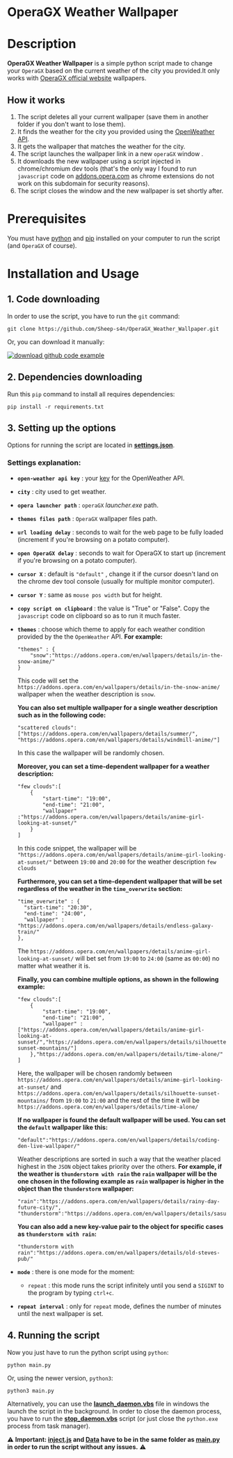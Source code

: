 # OperaGX Weather Wallpaper 

# Description
**OperaGX Weather Wallpaper** is a simple python script made to change your `OperaGX` based on the current weather of the city you provided.It only works with [OperaGX official website](https://addons.opera.com/en/wallpapers) wallpapers.

## How it works
1. The script deletes all your current wallpaper (save them in another folder if you don't want to lose them).
2. It finds the weather for the city you provided using the [OpenWeather API](https://openweathermap.org/api).
3. It gets the wallpaper that matches the weather for the city.
4. The script launches the wallpaper link in a new `operaGX` window .
5. It downloads the new wallpaper using a script injected in chrome/chromium dev tools (that's the only way I found to run `javascript` code on [addons.opera.com](https://addons.opera.com/) as chrome extensions do not work on this subdomain for security reasons).
6. The script closes the window and the new wallpaper is set shortly after.

# Prerequisites
You must have [python](https://www.python.org/downloads/) and [pip](https://pip.pypa.io/en/stable/cli/pip_download/) installed on your computer to run the script (and `OperaGX` of course).

# Installation and Usage
## 1. Code downloading
In order to use the script, you have to run the `git` command:
```
git clone https://github.com/Sheep-s4n/OperaGX_Weather_Wallpaper.git
```
Or, you can download it manually:

[![download github code example](https://i.ibb.co/PxTNd4W/image.png)](https://github.com/Sheep-s4n/OperaGX_Weather_Wallpaper/archive/refs/heads/main.zip)
## 2. Dependencies downloading
Run this `pip` command to install all requires dependencies:
```
pip install -r requirements.txt
```
## 3. Setting up the options
Options for running the script are located in **[settings.json](https://github.com/Sheep-s4n/OperaGX_Weather_Wallpaper/blob/main/Data/settings.json)**.
### Settings explanation:

- **`open-weather api key`** : your [key](https://home.openweathermap.org/api_keys) for the OpenWeather API.

- **`city`** : city used to get weather.

- **`opera launcher path`** : `operaGX` *launcher.exe* path.

- **`themes files path`** : `OperaGX` wallpaper files path.

- **`url loading delay`** : seconds to wait for the web page to be fully loaded (increment if you're browsing on a potato computer).

- **`open OperaGX delay`** : seconds to wait for OperaGX to start up (increment if you're browsing on a potato computer).

- **`cursor X`** : default is `"default"` , change it if the cursor doesn't land on the chrome dev tool console (usually for multiple monitor computer).

- **`cursor Y`** : same as `mouse pos width` but for height.

-  **`copy script on clipboard`** : the value is "True" or "False". Copy the `javascript` code on clipboard so as to run it much faster.

- **`themes`** : choose which theme to apply for each weather condition provided by the the `OpenWeather` API. **For example:**
  ```
  "themes" : {
      "snow":"https://addons.opera.com/en/wallpapers/details/in-the-snow-anime/"
  }
  ```

  This code will set the `https://addons.opera.com/en/wallpapers/details/in-the-snow-anime/` wallpaper when the weather description is `snow`.

  **You can also set multiple wallpaper for a single weather description such as in the following code:**
  ```
  "scattered clouds":["https://addons.opera.com/en/wallpapers/details/summer/", "https://addons.opera.com/en/wallpapers/details/windmill-anime/"]
  ```
  In this case the wallpaper will be randomly chosen.

  **Moreover, you can set a time-dependent wallpaper for a weather description:**
  ```
  "few clouds":[
      {
          "start-time": "19:00",
          "end-time": "21:00",
          "wallpaper" :"https://addons.opera.com/en/wallpapers/details/anime-girl-looking-at-sunset/"
      }
  ]
  ```  
  In this code snippet, the wallpaper will be `"https://addons.opera.com/en/wallpapers/details/anime-girl-looking-at-sunset/"` between `19:00` and `20:00` for the weather description `few clouds`
    
    **Furthermore, you can set a time-dependent wallpaper that will be set regardless of the weather in the `time_overwrite` section:**
  ```
  "time_overwrite" : {
  	"start-time": "20:30",
  	"end-time": "24:00",
  	"wallpaper" : "https://addons.opera.com/en/wallpapers/details/endless-galaxy-train/"
  },
  ```
  The `https://addons.opera.com/en/wallpapers/details/anime-girl-looking-at-sunset/` will bet set from `19:00` to `24:00` (same as `00:00`) no matter what weather it is.
  
  **Finally, you can combine multiple options, as shown in the following example:**
  ```
  "few clouds":[
      {
          "start-time": "19:00",
          "end-time": "21:00",
          "wallpaper" :["https://addons.opera.com/en/wallpapers/details/anime-girl-looking-at-sunset/","https://addons.opera.com/en/wallpapers/details/silhouette-sunset-mountains/"]
      },"https://addons.opera.com/en/wallpapers/details/time-alone/"
  ]
  ```
  Here, the wallpaper will be chosen randomly between `https://addons.opera.com/en/wallpapers/details/anime-girl-looking-at-sunset/` and `https://addons.opera.com/en/wallpapers/details/silhouette-sunset-mountains/` from `19:00` to `21:00` and the rest of the time it will be `https://addons.opera.com/en/wallpapers/details/time-alone/`

	**If no wallpaper is found the default wallpaper will be used. You can set the `default` wallpaper like this:**
    ```
	"default":"https://addons.opera.com/en/wallpapers/details/coding-den-live-wallpaper/"
    ```
	Weather descriptions are sorted in such a way that the weather placed highest in the `JSON` object takes priority over the others. **For example, if the weather is `thunderstorm with rain` the `rain` wallpaper will be the one chosen in the following example as `rain` wallpaper is higher in the object than the `thunderstorm` wallpaper:**
    ```
    "rain":"https://addons.opera.com/en/wallpapers/details/rainy-day-future-city/",
    "thunderstorm":"https://addons.opera.com/en/wallpapers/details/sasuke/"
    ```
	**You can also add a new key-value pair to the object for specific cases as `thunderstorm with rain`:**
    ```
    "thunderstorm with rain":"https://addons.opera.com/en/wallpapers/details/old-steves-pub/"
    ```

- **`mode`** : there is one mode for the moment:
    - `repeat` : this mode runs the script infinitely until you send a `SIGINT` to the program by typing `ctrl+c`.
   
- **`repeat interval`** : only for `repeat` mode, defines the number of minutes until the next wallpaper is set.

## 4. Running the script
Now you just have to run the python script using `python`:
```
python main.py
```
Or, using the newer version, `python3`:
```
python3 main.py
```
Alternatively, you can use the **[launch_daemon.vbs](https://github.com/Sheep-s4n/OperaGX_Weather_Wallpaper/blob/main/launch_daemon.vbs)** file in windows the launch the script in the background. In order to close the daemon process, you have  to run the **[stop_daemon.vbs](https://github.com/Sheep-s4n/OperaGX_Weather_Wallpaper/blob/main/stop_daemon.vbs)** script (or just close the `python.exe` process from task manager).

⚠️ **Important: [inject.js](https://github.com/Sheep-s4n/OperaGX_Weather_Wallpaper/blob/main/inject.js) and [Data](https://github.com/Sheep-s4n/OperaGX_Weather_Wallpaper/tree/main/Data) have to be in the same folder as **[main.py](https://github.com/Sheep-s4n/OperaGX_Weather_Wallpaper/blob/main/main.py)** in order to run the script without any issues.** ⚠️